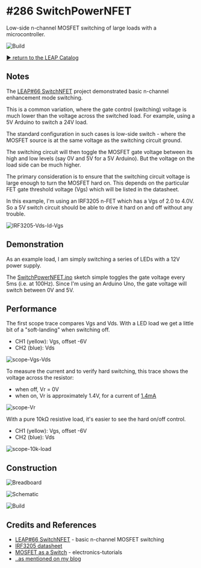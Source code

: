 # #286 SwitchPowerNFET

Low-side n-channel MOSFET switching of large loads with a microcontroller.

![Build](./assets/SwitchPowerNFET_build.jpg?raw=true)

[:arrow_forward: return to the LEAP Catalog](https://leap.tardate.com)

## Notes

The [LEAP#66 SwitchNFET](../SwitchNFET) project demonstrated basic n-channel enhancement mode switching.

This is a common variation, where the gate control (switching) voltage is much lower than
the voltage across the switched load. For example, using a 5V Arduino to switch a 24V load.

The standard configuration in such cases is low-side switch - where the MOSFET source
is at the same voltage as the switching circuit ground.

The switching circuit will then toggle the MOSFET gate voltage between its high and low levels
(say 0V and 5V for a 5V Arduino). But the voltage on the load side can be much higher.

The primary consideration is to ensure that the switching circuit voltage is large enough
to turn the MOSFET hard on. This depends on the particular FET gate threshold voltage (Vgs)
which will be listed in the datasheet.

In this example, I'm using an IRF3205 n-FET which has a Vgs of 2.0 to 4.0V.
So a 5V switch circuit should be able to drive it hard on and off without any trouble.

![IRF3205-Vds-Id-Vgs](./assets/IRF3205-Vds-Id-Vgs.png?raw=true)

## Demonstration

As an example load, I am simply switching a series of LEDs with a 12V power supply.

The [SwitchPowerNFET.ino](./SwitchPowerNFET.ino) sketch simple toggles the gate voltage
every 5ms (i.e. at 100Hz). Since I'm using an Arduino Uno, the gate voltage
will switch between 0V and 5V.

## Performance

The first scope trace compares Vgs and Vds. With a LED load we get a little bit of a "soft-landing" when switching off.
* CH1 (yellow): Vgs, offset -6V
* CH2 (blue): Vds

![scope-Vgs-Vds](./assets/scope-Vgs-Vds.gif?raw=true)

To measure the current and to verify hard switching, this trace shows the voltage across the resistor:
* when off, Vr = 0V
* when on, Vr is approximately 1.4V, for a current of [1.4mA](https://www.wolframalpha.com/input/?i=1.4V%2F1k%CE%A9)


![scope-Vr](./assets/scope-Vr.gif?raw=true)


With a pure 10kΩ resistive load, it's easier to see the hard on/off control.
* CH1 (yellow): Vgs, offset -6V
* CH2 (blue): Vds

![scope-10k-load](./assets/scope-10k-load.gif?raw=true)

## Construction

![Breadboard](./assets/SwitchPowerNFET_bb.jpg?raw=true)

![Schematic](./assets/SwitchPowerNFET_schematic.jpg?raw=true)

![Build](./assets/SwitchPowerNFET_build.jpg?raw=true)

## Credits and References
* [LEAP#66 SwitchNFET](../SwitchNFET) - basic n-channel MOSFET switching
* [IRF3205 datasheet](https://www.futurlec.com/Transistors/IRF3205.shtml)
* [MOSFET as a Switch](http://www.electronics-tutorials.ws/transistor/tran_7.html) - electronics-tutorials
* [..as mentioned on my blog](https://blog.tardate.com/2017/05/leap286-low-side-power-fet-switching.html)
